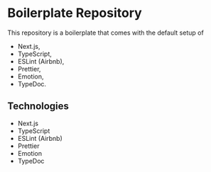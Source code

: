 # Boilerplate Repository

This repository is a boilerplate that comes with the default setup of

- Next.js,
- TypeScript,
- ESLint (Airbnb),
- Prettier,
- Emotion,
- TypeDoc.

## Technologies

- Next.js
- TypeScript
- ESLint (Airbnb)
- Prettier
- Emotion
- TypeDoc
